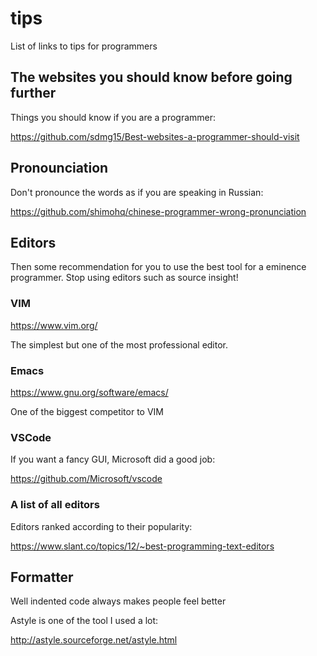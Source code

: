 # tips
List of links to tips for programmers

## The websites you should know before going further
Things you should know if you are a programmer:

https://github.com/sdmg15/Best-websites-a-programmer-should-visit

## Pronounciation
Don't pronounce the words as if you are speaking in Russian:

https://github.com/shimohq/chinese-programmer-wrong-pronunciation

## Editors
Then some recommendation for you to use the best tool for a eminence programmer. Stop using editors such as source insight!
### VIM

https://www.vim.org/

The simplest but one of the most professional editor.

### Emacs

https://www.gnu.org/software/emacs/

One of the biggest competitor to VIM

### VSCode
If you want a fancy GUI, Microsoft did a good job:

https://github.com/Microsoft/vscode

### A list of all editors
Editors ranked according to their popularity:

https://www.slant.co/topics/12/~best-programming-text-editors

## Formatter
Well indented code always makes people feel better

Astyle is one of the tool I used a lot:

http://astyle.sourceforge.net/astyle.html
